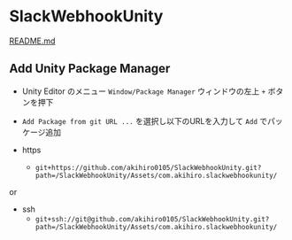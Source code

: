 # SlackWebhookUnity
[README.md](./SlackWebhookUnity/Assets/com.akihiro.slackwebhookunity/Documentation/README.md)

## Add Unity Package Manager
- Unity Editor のメニュー `Window/Package Manager` ウィンドウの左上 `+` ボタンを押下
- `Add Package from git URL ...` を選択し以下のURLを入力して `Add` でパッケージ追加

- https
    - `git+https://github.com/akihiro0105/SlackWebhookUnity.git?path=/SlackWebhookUnity/Assets/com.akihiro.slackwebhookunity/`

or

- ssh
    - `git+ssh://git@github.com/akihiro0105/SlackWebhookUnity.git?path=/SlackWebhookUnity/Assets/com.akihiro.slackwebhookunity/`

